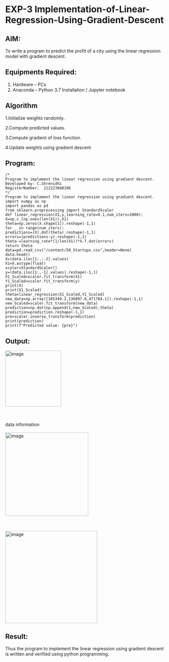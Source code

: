 # EXP-3 Implementation-of-Linear-Regression-Using-Gradient-Descent

## AIM:
To write a program to predict the profit of a city using the linear regression model with gradient descent.

## Equipments Required:
1. Hardware – PCs
2. Anaconda – Python 3.7 Installation / Jupyter notebook

## Algorithm
1.Initialize weights randomly.

2.Compute predicted values.

3.Compute gradient of loss function.

4.Update weights using gradient descent

## Program:
```
/*
Program to implement the linear regression using gradient descent.
Developed by: C.Shrenidhi
RegisterNumber:  212223040196
*/
Program to implement the linear regression using gradient descent.
import numpy as np
import pandas as pd
from sklearn.preprocessing import StandardScaler
def linear_regression(X1,y,learning_rate=0.1,num_iters=1000):
X=np.c_[np.ones(len(X1)),X1]
theta=np.zeros(X.shape[1]).reshape(-1,1)
for _ in range(num_iters):
predictions=(X).dot(theta).reshape(-1,1)
errors=(predictions-y).reshape(-1,1)
theta-=learning_rate*(1/len(X1))*X.T.dot(errors)
return theta
data=pd.read_csv("/content/50_Startups.csv",header=None)
data.head()
X=(data.iloc[1:,:-2].values)
X1=X.astype(float)
scaler=StandardScaler()
y=(data.iloc[1:,-1].values).reshape(-1,1)
X1_Scaled=scaler.fit_transform(X1)
Y1_Scaled=scaler.fit_transform(y)
print(X)
print(X1_Scaled)
theta=linear_regression(X1_Scaled,Y1_Scaled)
new_data=np.array([165349.2,136897.8,471784.1]).reshape(-1,1)
new_Scaled=scaler.fit_transform(new_data)
prediction=np.dot(np.append(1,new_Scaled),theta)
prediction=prediction.reshape(-1,1)
pre=scaler.inverse_transform(prediction)
print(prediction)
print(f"Predicted value: {pre}")
```





## Output:


<img width="177" alt="image" src="https://github.com/shrenidhi28/Implementation-of-Linear-Regression-Using-Gradient-Descent/assets/155261096/42ed5540-057b-422d-b652-b426d3cd4d72"> <br><br><br>








data information
<br>
<br>
<img width="263" alt="image" src="https://github.com/shrenidhi28/Implementation-of-Linear-Regression-Using-Gradient-Descent/assets/155261096/f87c11a4-a68a-46da-8cb4-085e35100079"> <br><br><br>

<img width="291" alt="image" src="https://github.com/shrenidhi28/Implementation-of-Linear-Regression-Using-Gradient-Descent/assets/155261096/cf37c9f2-e3ea-4c79-b8dc-7cde204ce91b">




## Result:
Thus the program to implement the linear regression using gradient descent is written and verified using python programming.
